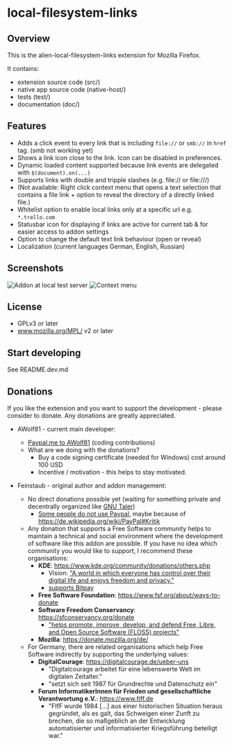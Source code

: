 local-filesystem-links
======================

Overview
--------
This is the alien-local-filesystem-links extension for Mozilla Firefox.

It contains:

* extension source code (src/)
* native app source code (native-host/)
* tests (test/)
* documentation (doc/)


Features
--------
- Adds a click event to every link that is including `file://` or `smb://` in `href` tag. (smb not working yet)
- Shows a link icon close to the link. Icon can be disabled in preferences.
- Dynamic loaded content supported because link events are delegated with `$(document).on(...)`
- Supports links with double and tripple slashes (e.g. file:// or file:///)
- (Not available: Right click context menu that opens a text selection that contains a file link + option to reveal the directory of a directly linked file.)
- Whitelist option to enable local links only at a specific url e.g. `*.trello.com`
- Statusbar icon for displaying if links are active for current tab & for easier access to addon settings
- Option to change the default text link behaviour (open or reveal)
- Localization (current languages German, English, Russian)


Screenshots
--------
![Addon at local test server](/doc/screenshots/addon_in_action.png)
![Context menu](/doc/screenshots/addon_context_menu.png)


License
-------
* GPLv3 or later
* www.mozilla.org/MPL/ v2 or later


Start developing
----------------
See README.dev.md


Donations
---------
If you like the extension and you want to support the development - please consider to donate. Any donations are greatly appreciated.

* AWolf81 - current main developer:
    * [Paypal.me to AWolf81](https://www.paypal.me/awlf81) (coding contributions)
    * What are we doing with the donations?
        * Buy a code signing certificate (needed for Windows) cost around 100 USD
        * Incentive / motivation - this helps to stay motivated.

* Feinstaub - original author and addon management:
    * No direct donations possible yet (waiting for something private and decentrally organized like [GNU Taler](https://taler.net/en))
        * [Some people do not use Paypal](https://github.com/feinstaub/webextension_local_filesystem_links/issues/98#issuecomment-357984115), maybe because of https://de.wikipedia.org/wiki/PayPal#Kritik
    * Any donation that supports a Free Software community helps to maintain a technical and social environment where the development of software like this addon are possible.  If you have no idea which community you would like to support, I recommend these organisations:
        * **KDE**: https://www.kde.org/community/donations/others.php
            * Vision: ["A world in which everyone has control over their digital life and enjoys freedom and privacy."](https://dot.kde.org/2016/04/05/kde-presents-its-vision-future)
            * [supports Bitpay](https://bitpay.com/990273/donate)
        * **Free Software Foundation**: https://www.fsf.org/about/ways-to-donate
        * **Software Freedom Conservancy**: https://sfconservancy.org/donate
            * ["helps promote, improve, develop, and defend Free, Libre, and Open Source Software (FLOSS) projects"](https://sfconservancy.org/about/)
        * **Mozilla**: https://donate.mozilla.org/de/
    * For Germany, there are related organisations which help Free Software indirectly by supporting the underlying values:
        * **DigitalCourage**: https://digitalcourage.de/ueber-uns
            * "Digitalcourage arbeitet für eine lebenswerte Welt im digitalen Zeitalter."
            * "setzt sich seit 1987 für Grundrechte und Datenschutz ein"
        * **Forum InformatikerInnen für Frieden und gesellschaftliche Verantwortung e.V.**: https://www.fiff.de
            * "FIfF wurde 1984 [...] aus einer historischen Situation heraus gegründet, als es galt, das Schweigen einer Zunft zu brechen, die so maßgeblich an der Entwicklung automatisierter und informatisierter Kriegsführung beteiligt war."
